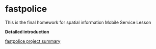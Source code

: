 # fastpolice
This is the final homework for spatial information Mobile Service Lesson

**Detailed introduction** 

[fastpolice project summary](http://whuhan2013.github.io/blog/2016/06/16/fastpolice-project-summary/)
